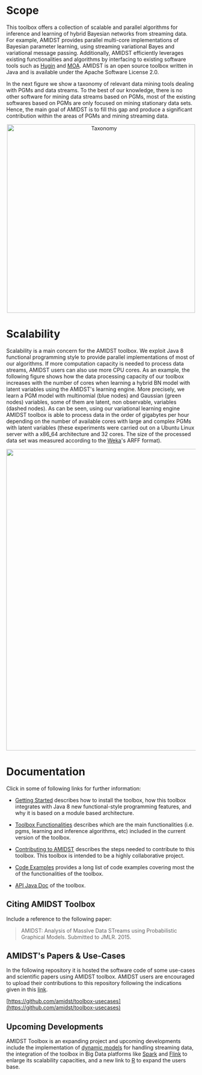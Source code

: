 # Scope

This toolbox offers a collection of scalable and parallel algorithms for inference and learning of hybrid Bayesian 
networks from streaming data. For example, AMIDST provides parallel multi-core implementations of Bayesian parameter 
learning, using streaming variational Bayes and variational message passing. Additionally, AMIDST efficiently leverages 
existing functionalities and algorithms by interfacing to existing software tools such as [Hugin](http://www.hugin.com) 
and [MOA](http://moa.cms.waikato.ac.nz). AMIDST is an open source toolbox written in Java and is available under the 
Apache Software License 2.0.

In the next figure we show a taxonomy of relevant data mining tools dealing with PGMs and data streams. To the best of our knowledge, there is no other software for mining data streams based on PGMs, most of the existing softwares based on PGMs are only focused on mining stationary data sets. Hence, the main goal of AMIDST is to fill this gap and produce a significant contribution within the areas of PGMs and mining streaming data.

<p align="center">
<img title="Taxonomy" src="https://amidst.github.io/toolbox/docs/taxonomy.png" width="500">
</p>

# Scalability

Scalability is a main concern for the AMIDST toolbox. We exploit Java 8 functional 
programming style to provide parallel implementations of most of our algorithms. If more computation capacity 
is needed to process data streams, AMIDST users can also use more CPU cores. As an example, the following 
figure shows how the data processing capacity of our toolbox increases with the number of cores when learning 
a hybrid BN model with latent variables using the AMIDST's learning engine. More precisely, we learn a PGM model 
with multinomial (blue nodes) and Gaussian (green nodes) variables, some of them are latent, non observable, 
variables (dashed nodes). As can be seen, using our variational learning engine AMIDST toolbox is able to 
process data in the order of gigabytes per hour depending on the number of available cores with large and 
complex PGMs with latent variables (these experiments were carried out on a Ubuntu Linux server with a x86_64 
architecture and 32 cores. The size of the processed data set was measured according to the 
[Weka](www.cs.waikato.ac.nz/ml/weka/)'s ARFF format).


<p align="center">
<img src="https://amidst.github.io/toolbox/docs/scalability.png" width="800">
</p>


# Documentation<a name="documentation"></a>

Click in some of following links for further information:

* [Getting Started](http://amidst.github.io/toolbox/GettingStarted.html) describes how to install the toolbox, how this toolbox integrates with Java 8 new functional-style programming features, and why it is based on a module based architecture.

* [Toolbox Functionalities](http://amidst.github.io/toolbox/ToolboxFunctionalities.html) describes which are the main functionalities (i.e. pgms, learning and inference algorithms, etc) included in the current version of the toolbox.

* [Contributing to AMIDST](http://amidst.github.io/toolbox/ContributingToAMIDST.html) describes the steps needed to contribute to this toolbox. This toolbox is intended to be a highly collaborative project.

* [Code Examples](http://amidst.github.io/toolbox/CodeExamples.html) provides a long list of code examples covering most the of the functionalities of the toolbox.

* [API Java Doc](http://amidst.github.io/toolbox/javadoc/index.html) of the toolbox. 


## Citing AMIDST Toolbox

Include a reference to the following paper:

> AMIDST: Analysis of MassIve Data STreams using Probabilistic Graphical Models. Submitted to JMLR. 2015. 

## AMIDST's Papers & Use-Cases

In the following repository it is hosted the software code of some use-cases and scientific papers using AMIDST toolbox. AMIDST users are encouraged to upload their contributions to this repository following the indications given in this [link](http://amidst.github.io/toolbox/ContributingToAMIDST.html).

[https://github.com/amidst/toolbox-usecases](https://github.com/amidst/toolbox-usecases)

## Upcoming Developments

AMIDST Toolbox is an expanding project and upcoming developments include the implementation of [dynamic models](https://en.wikipedia.org/wiki/Dynamic_Bayesian_network) for handling streaming data, the integration of the toolbox in Big Data platforms like [Spark](http://spark.apache.org) and [Flink](http://flink.apache.org) to enlarge its scalability capacities, and a new link to [R](http://static.amidst.eu/upload/dokumenter/Posters/PosterUseR.pdf) to expand the users base.
